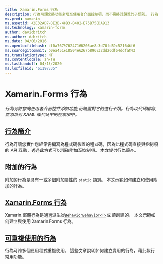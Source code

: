```yaml
---
title: Xamarin.Forms 行為
description: 行為可讓您將功能新增至使用者介面控制項，而不需將其歸類於子類別。 行為以程式碼編寫，並以 XAML 或程式碼的形式新增至控制項。
ms.prod: xamarin
ms.assetid: 42E32AD7-8E3B-48B3-B402-E75B758DA913
ms.technology: xamarin-forms
author: davidbritch
ms.author: dabritch
ms.date: 04/06/2016
ms.openlocfilehash: df0a767976247166205ae8a3d70fd59c521646f6
ms.sourcegitcommit: b0ea451e18504e6267b896732dd26df64ddfa843
ms.translationtype: MT
ms.contentlocale: zh-TW
ms.lasthandoff: 04/13/2020
ms.locfileid: "61197535"
---
```

# <a name="xamarinforms-behaviors"></a>Xamarin.Forms 行為

_行為允許您向使用者介面控件添加功能,而無需對它們進行子類。行為以代碼編寫,並添加到 XAML 或代碼中的控制項中。_

## <a name="introduction-to-behaviors"></a>[行為簡介](introduction.md)

行為可讓您實作您經常需編寫為程式碼後置的程式碼，因為此程式碼直接與控制項的 API 互動，透過此方式可以精確附加至控制項。 本文提供行為簡介。

## <a name="attached-behaviors"></a>[附加的行為](attached.md)

附加的行為是具有一或多個附加屬性的 `static` 類別。 本文示範如何建立和使用附加的行為。

## <a name="xamarinforms-behaviors"></a>[Xamarin.Forms 行為](creating.md)

Xamarin.窗體行為是通過派生從[`Behavior`](xref:Xamarin.Forms.Behavior)[`Behavior<T>`](xref:Xamarin.Forms.Behavior`1)或 類創建的。 本文示範如何建立與使用 Xamarin.Forms 行為。

## <a name="reusable-behaviors"></a>[可重複使用的行為](reusable/index.md)

行為可跨多個應用程式重複使用。 這些文章說明如何建立實用的行為，藉此執行常用功能。
